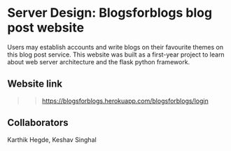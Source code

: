 # Server Design: Blogsforblogs blog post website

Users may establish accounts and write blogs on their favourite themes on this blog post service. This website was built as a first-year project to learn about web server architecture and the flask python framework.


## Website link
>> https://blogsforblogs.herokuapp.com/blogsforblogs/login


## Collaborators
Karthik Hegde, Keshav Singhal